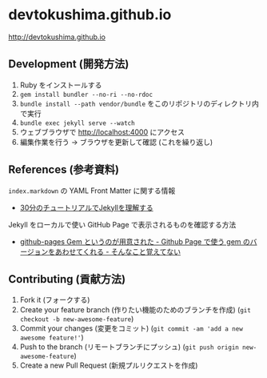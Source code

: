 devtokushima.github.io
======================

http://devtokushima.github.io

## Development (開発方法)

1. Ruby をインストールする
2. `gem install bundler --no-ri --no-rdoc`
3. `bundle install --path vendor/bundle` をこのリポジトリのディレクトリ内で実行
4. `bundle exec jekyll serve --watch`
5. ウェブブラウザで [http://localhost:4000](http://localhost:4000) にアクセス
6. 編集作業を行う -> ブラウザを更新して確認 (これを繰り返し)

## References (参考資料)

`index.markdown` の YAML Front Matter に関する情報

* [30分のチュートリアルでJekyllを理解する](http://melborne.github.io/2012/05/13/first-step-of-jekyll/)

Jekyll をローカルで使い GitHub Page で表示されるものを確認する方法

* [github-pages Gem というのが用意された - Github Page で使う gem のバージョンをあわせてくれる - そんなこと覚えてない](http://blog.eiel.info/blog/2013/08/13/github-pages-gem/)

## Contributing (貢献方法)

1. Fork it (フォークする)
2. Create your feature branch (作りたい機能のためのブランチを作成) (`git checkout -b new-awesome-feature`)
3. Commit your changes (変更をコミット) (`git commit -am 'add a new awesome feature!'`)
4. Push to the branch (リモートブランチにプッシュ) (`git push origin new-awesome-feature`)
5. Create a new Pull Request (新規プルリクエストを作成)
